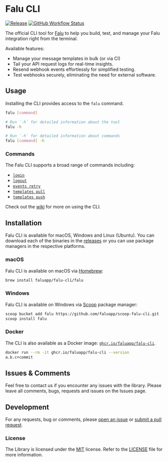 # Falu CLI

[![Release](https://img.shields.io/github/release/faluapp/falu-cli.svg?style=flat-square)](https://github.com/faluapp/falu-cli/releases/latest)
[![GitHub Workflow Status](https://github.com/faluapp/falu-cli/actions/workflows/build.yml/badge.svg)](https://github.com/faluapp/falu-cli/actions/workflows/build.yml)

The official CLI tool for [Falu][falu] to help you build, test, and manage your Falu integration right from the terminal.

Available features:

- Manage your message templates in bulk (or via CI)
- Tail your API request logs for real-time insights.
- Resend webhook events effortlessly for simplified testing.
- Test webhooks securely, eliminating the need for external software.

## Usage

Installing the CLI provides access to the `falu` command.

```bash
falu [command]
```

```bash
# Run `-h` for detailed information about the tool
falu -h

# Run `-h` for detailed information about commands
falu [command] -h
```

### Commands

The Falu CLI supports a broad range of commands including:

- [`login`][wiki-command-login]
- [`logout`][wiki-command-logout]
- [`events retry`][wiki-command-events-retry]
- [`templates pull`][wiki-command-templates-pull]
- [`templates push`][wiki-command-templates-push]

Check out the [wiki](/wiki) for more on using the CLI.

## Installation

Falu CLI is available for macOS, Windows and Linux (Ubuntu). You can download each of the binaries in the [releases][releases] or you can use package managers in the respective platforms.

### macOS

Falu CLI is available on macOS via [Homebrew](https://brew.sh/):

```sh
brew install faluapp/falu-cli/falu
```

### Windows

Falu CLI is available on Windows via [Scoop](https://scoop.sh/) package manager:

```bash
scoop bucket add falu https://github.com/faluapp/scoop-falu-cli.git
scoop install falu
```

### Docker

The CLI is also available as a Docker image: [`ghcr.io/faluapp/falu-cli`](https://github.com/faluapp/falu-cli/pkgs/container/falu-cli).

```bash
docker run --rm -it ghcr.io/faluapp/falu-cli --version
a.b.c+commit
```

## Issues & Comments

Feel free to contact us if you encounter any issues with the library.
Please leave all comments, bugs, requests and issues on the Issues page.

## Development

For any requests, bug or comments, please [open an issue][issues] or [submit a pull request][pulls].

[chocolatey]: https://chocolatey.org/
[issues]: https://github.com/faluapp/falu-cli/issues/new
[pulls]: https://github.com/faluapp/falu-cli/pulls
[releases]: https://github.com/faluapp/falu-cli/releases
[falu]: https://falu.io
[wiki-command-login]: https://github.com/faluapp/falu-cli/wiki/commands/login
[wiki-command-logout]: https://github.com/faluapp/falu-cli/wiki/commands/logout
[wiki-command-events-retry]: https://github.com/faluapp/falu-cli/wiki/commands/events-retry
[wiki-command-templates-pull]: https://github.com/faluapp/falu-cli/wiki/commands/templates-pull
[wiki-command-templates-push]: https://github.com/faluapp/falu-cli/wiki/commands/templates-push

### License

The Library is licensed under the [MIT](http://www.opensource.org/licenses/mit-license.php "Read more about the MIT license form") license. Refer to the [LICENSE](./LICENSE) file for more information.
